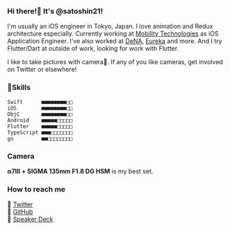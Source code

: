 ### Hi there!👋  It's @satoshin21!
I'm usually an iOS engineer in Tokyo, Japan. I love animation and Redux architecture especially.
Currently working at [Mobility Technologies](https://mo-t.com/) as iOS Application Engineer. I've also worked at [DeNA](https://dena.com/intl/), [Eureka](https://eure.jp/) and more.
And I try Flutter/Dart at outside of work, looking for work with Flutter.

I like to take pictures with camera📸. If any of you like cameras, get involved on Twitter or elsewhere!

### 🔨Skills
```
Swift      ■■■■■■■■□□
iOS        ■■■■■■■■□□
ObjC       ■■■■■■■■□□
Android    ■■■■■□□□□□
Flutter    ■■■■■□□□□□
TypeScript ■■■□□□□□□□
go         ■■□□□□□□□□
```

### Camera
**α7Ⅲ + SIGMA 135mm F1.8 DG HSM** is my best set.

### How to reach me
🦉 [Twitter](https://twitter.com/satoshin21)<br>
🚀 [GitHub](https://github.com/satoshin21)<br>
🎤 [Speaker Deck](https://speakerdeck.com/satoshin21)<br>

<!--
**satoshin21/satoshin21** is a ✨ _special_ ✨ repository because its `README.md` (this file) appears on your GitHub profile.

Here are some ideas to get you started:

- 🔭 I’m currently working on ...
- 🌱 I’m currently learning ...
- 👯 I’m looking to collaborate on ...
- 🤔 I’m looking for help with ...
- 💬 Ask me about ...
- 📫 How to reach me: ...
- 😄 Pronouns: ...
- ⚡ Fun fact: ...
-->
